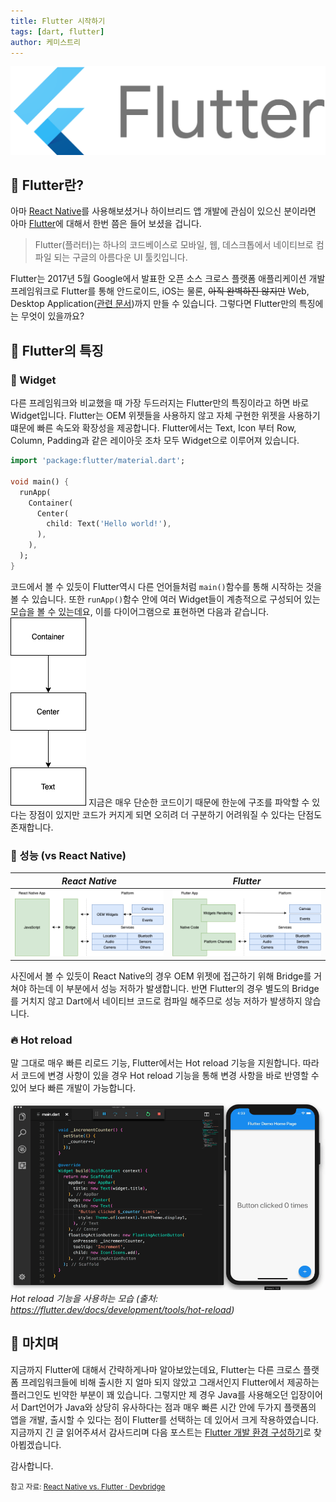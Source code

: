 ```yaml
---
title: Flutter 시작하기
tags: [dart, flutter]
author: 케미스트리
---
```


![flutter-logo](/assets/images/posts/flutter-logo.png)

## 🔬 Flutter란?

아마 [React Native](https://reactnative.dev/)를 사용해보셨거나 하이브리드 앱 개발에 관심이 있으신 분이라면 아마 [Flutter](https://flutter.dev/)에 대해서 한번 쯤은 들어 보셨을 겁니다.

> Flutter(플러터)는 하나의 코드베이스로 모바일, 웹, 데스크톱에서 네이티브로 컴파일 되는 구글의 아름다운 UI 툴킷입니다.

Flutter는 2017년 5월 Google에서 발표한 오픈 소스 크로스 플랫폼 애플리케이션 개발 프레임워크로 Flutter를 통해 안드로이드, iOS는 물론, ~~아직 완벽하진 않지만~~ Web, Desktop Application([관련 문서](https://flutter.dev/desktop))까지 만들 수 있습니다. 그렇다면 Flutter만의 특징에는 무엇이 있을까요?

## 🎈 Flutter의 특징

### 📝 Widget

다른 프레임워크와 비교했을 때 가장 두드러지는 Flutter만의 특징이라고 하면 바로 Widget입니다. Flutter는 OEM 위젯들을 사용하지 않고 자체 구현한 위젯을 사용하기 떄문에 빠른 속도와 확장성을 제공합니다. Flutter에서는 Text, Icon 부터 Row, Column, Padding과 같은 레이아웃 조차 모두 Widget으로 이루어져 있습니다.

```dart
import 'package:flutter/material.dart';

void main() {
  runApp(
    Container(
      Center(
        child: Text('Hello world!'),
      ),
    ),
  );
}
```

코드에서 볼 수 있듯이 Flutter역시 다른 언어들처럼 `main()`함수를 통해 시작하는 것을 볼 수 있습니다. 또한 `runApp()`함수 안에 여러 Widget들이 계층적으로 구성되어 있는 모습을 볼 수 있는데요, 이를 다이어그램으로 표현하면 다음과 같습니다.
![flutter-diagram](/assets/images/posts/flutter-diagram.png)
지금은 매우 단순한 코드이기 때문에 한눈에 구조를 파악할 수 있다는 장점이 있지만 코드가 커지게 되면 오히려 더 구분하기 어려워질 수 있다는 단점도 존재합니다.

### 🚀 성능 (vs React Native)

|                           _React Native_                           |                        _Flutter_                         |
| :----------------------------------------------------------------: | :------------------------------------------------------: |
| ![react-native-logic](/assets/images/posts/react-native-logic.png) | ![flutter-logic](/assets/images/posts/flutter-logic.png) |

사진에서 볼 수 있듯이 React Native의 경우 OEM 위젯에 접근하기 위해 Bridge를 거쳐야 하는데 이 부분에서 성능 저하가 발생합니다. 반면 Flutter의 경우 별도의 Bridge를 거치지 않고 Dart에서 네이티브 코드로 컴파일 해주므로 성능 저하가 발생하지 않습니다.

### 🔥 Hot reload

말 그대로 매우 빠른 리로드 기능, Flutter에서는 Hot reload 기능을 지원합니다. 따라서 코드에 변경 사항이 있을 경우 Hot reload 기능을 통해 변경 사항을 바로 반영할 수 있어 보다 빠른 개발이 가능합니다.

![flutter-hot-reload](/assets/images/posts/flutter-hot-reload.gif)
_Hot reload 기능을 사용하는 모습 (출처: https://flutter.dev/docs/development/tools/hot-reload)_

## 🍻 마치며

지금까지 Flutter에 대해서 간략하게나마 알아보았는데요, Flutter는 다른 크로스 플랫폼 프레임워크들에 비해 출시한 지 얼마 되지 않았고 그래서인지 Flutter에서 제공하는 플러그인도 빈약한 부분이 꽤 있습니다. 그렇지만 제 경우 Java를 사용해오던 입장이어서 Dart언어가 Java와 상당히 유사하다는 점과 매우 빠른 시간 안에 두가지 플랫폼의 앱을 개발, 출시할 수 있다는 점이 Flutter를 선택하는 데 있어서 크게 작용하였습니다. 지금까지 긴 글 읽어주셔서 감사드리며 다음 포스트는 [Flutter 개발 환경 구성하기](/blog/setup-flutter-dev-env)로 찾아뵙겠습니다.

감사합니다.

<small>참고 자료: [React Native vs. Flutter · Devbridge](https://www.devbridge.com/articles/react-native-vs-flutter/)</small>
